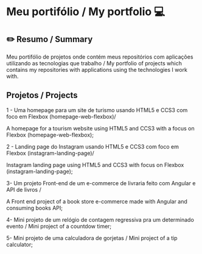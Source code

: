 # Meu portifólio / My portfolio 💻

## ✏️ Resumo / Summary
  Meu portifólio de projetos onde contém meus repositórios com aplicações utilizando as tecnologias que trabalho / 
  My portfolio of projects which contains my repositories with applications using the technologies I work with.


## Projetos / Projects
  
 1 - Uma homepage para um site de turismo usando HTML5 e CCS3 com foco em Flexbox (homepage-web-flexbox)/
 
 A homepage for a tourism website using HTML5 and CCS3 with a focus on Flexbox (homepage-web-flexbox);
 
 
 2 - Landing page do Instagram usando HTML5 e CCS3 com foco em Flexbox (instagram-landing-page)/
 
 Instagram landing page using HTML5 and CCS3 with focus on Flexbox (instagram-landing-page);
 
 
 
 3- Um projeto Front-end de um e-commerce de livraria feito com Angular e API de livros /
 
 A Front end project of a book store e-commerce made with Angular and consuming books API;
 
 
 4- Mini projeto de um relógio de contagem regressiva pra um determinado evento / 
 Mini project of a countdow timer;
 
 5- Mini projeto de uma calculadora de gorjetas /
 Mini project of a tip calculator;
 
 
 
 
